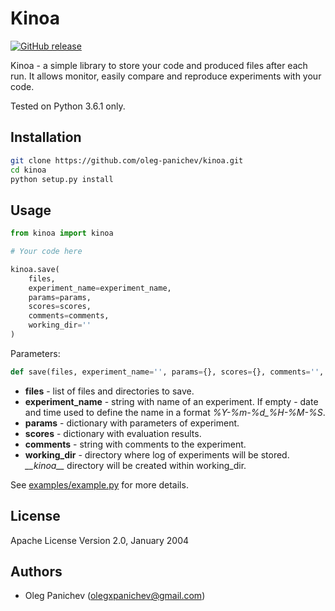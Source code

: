 # Kinoa
[![GitHub release](https://img.shields.io/badge/Version-0.0.1-blue.svg)](https://github.com/oleg-panichev/kinoa)

Kinoa - a simple library to store your code and produced files after each run. It allows monitor, easily compare  and reproduce experiments with your code.

Tested on Python 3.6.1 only. 

## Installation
```sh
git clone https://github.com/oleg-panichev/kinoa.git
cd kinoa
python setup.py install
```

## Usage
```python
from kinoa import kinoa

# Your code here

kinoa.save(
    files,
    experiment_name=experiment_name,
    params=params,
    scores=scores,
    comments=comments,
    working_dir=''
)
```

Parameters:
```python
def save(files, experiment_name='', params={}, scores={}, comments='', working_dir='')
```

- **files** - list of files and directories to save.
- **experiment_name** - string with name of an experiment. If empty - date and time used to define the name in a format *%Y-%m-%d_%H-%M-%S*.
- **params** - dictionary with parameters of experiment.
- **scores** - dictionary with evaluation results.
- **comments** - string with comments to the experiment.
- **working_dir** - directory where log of experiments will be stored. *\_\_kinoa\_\_* directory will be created within working_dir.

See [examples/example.py](https://github.com/oleg-panichev/Kinoa/blob/master/examples/example.py) for more details.

## License
Apache License Version 2.0, January 2004

## Authors
- Oleg Panichev ([olegxpanichev@gmail.com](mailto:olegxpanichev@gmail.com))
